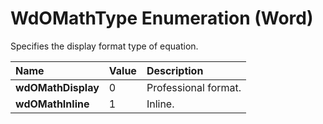 
# WdOMathType Enumeration (Word)

Specifies the display format type of equation.



|**Name**|**Value**|**Description**|
|:-----|:-----|:-----|
|**wdOMathDisplay**|0|Professional format.|
|**wdOMathInline**|1|Inline.|
